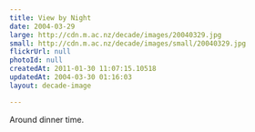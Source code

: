 ```yaml
---
title: View by Night
date: 2004-03-29
large: http://cdn.m.ac.nz/decade/images/20040329.jpg
small: http://cdn.m.ac.nz/decade/images/small/20040329.jpg
flickrUrl: null
photoId: null
createdAt: 2011-01-30 11:07:15.10518
updatedAt: 2004-03-30 01:16:03
layout: decade-image

---
```

Around dinner time.
